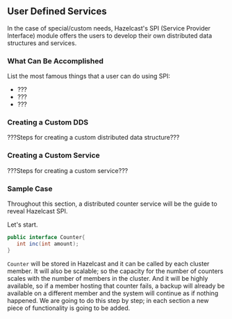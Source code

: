 

## User Defined Services

In the case of special/custom needs, Hazelcast's SPI (Service Provider Interface) module offers the users to develop their own distributed data structures and services.

### What Can Be Accomplished

List the most famous things that a user can do using SPI:

- ???
- ???
- ???


### Creating a Custom DDS
???Steps for creating a custom distributed data structure???



### Creating a Custom Service
???Steps for creating a custom service???

### Sample Case

Throughout this section, a distributed counter service will be the guide to reveal Hazelcast SPI.

Let's start.

```java
public interface Counter{
   int inc(int amount);
}
```

`Counter` will be stored in Hazelcast and it can be called by each cluster member. It will also be scalable; so the capacity for the number of counters scales with the number of members in the cluster. And it will be highly available, so if a member hosting that counter fails, a backup will already be available on a different member and the system will continue as if nothing happened. We are going to do this step by step; in each section a new piece of functionality is going to be added.
